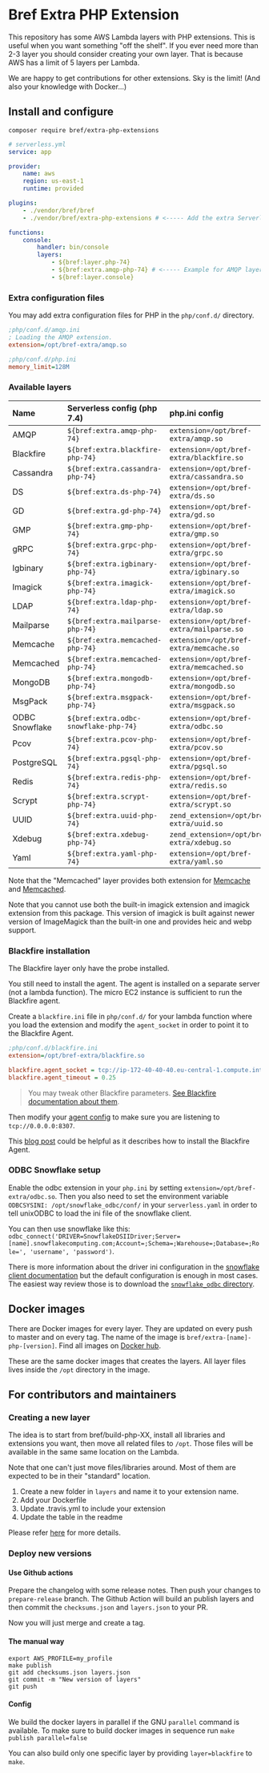 # Bref Extra PHP Extension

This repository has some AWS Lambda layers with PHP extensions. This is useful when you want something "off the shelf".
If you ever need more than 2-3 layer you should consider creating your own layer. That is because AWS has
a limit of 5 layers per Lambda.

We are happy to get contributions for other extensions. Sky is the limit! (And also your knowledge with Docker...)

## Install and configure

```cli
composer require bref/extra-php-extensions
```

```yaml
# serverless.yml
service: app

provider:
    name: aws
    region: us-east-1
    runtime: provided

plugins:
    - ./vendor/bref/bref
    - ./vendor/bref/extra-php-extensions # <----- Add the extra Serverless plugin

functions:
    console:
        handler: bin/console
        layers:
            - ${bref:layer.php-74}
            - ${bref:extra.amqp-php-74} # <----- Example for AMQP layer
            - ${bref:layer.console}
```

### Extra configuration files

You may add extra configuration files for PHP in the ``php/conf.d/`` directory.

```ini
;php/conf.d/amqp.ini
; Loading the AMQP extension.
extension=/opt/bref-extra/amqp.so
```

```ini
;php/conf.d/php.ini
memory_limit=128M
```

### Available layers

| Name       | Serverless config (php 7.4)      | php.ini config                             |
|:-----------|:---------------------------------|:-------------------------------------------|
| AMQP       | `${bref:extra.amqp-php-74}`      | `extension=/opt/bref-extra/amqp.so`        |
| Blackfire  | `${bref:extra.blackfire-php-74}` | `extension=/opt/bref-extra/blackfire.so`   |
| Cassandra  | `${bref:extra.cassandra-php-74}` | `extension=/opt/bref-extra/cassandra.so`   |
| DS         | `${bref:extra.ds-php-74}`        | `extension=/opt/bref-extra/ds.so`          |
| GD         | `${bref:extra.gd-php-74}`        | `extension=/opt/bref-extra/gd.so`          |
| GMP        | `${bref:extra.gmp-php-74}`       | `extension=/opt/bref-extra/gmp.so`         |
| gRPC       | `${bref:extra.grpc-php-74}`      | `extension=/opt/bref-extra/grpc.so`        |
| Igbinary   | `${bref:extra.igbinary-php-74}`  | `extension=/opt/bref-extra/igbinary.so`    |
| Imagick    | `${bref:extra.imagick-php-74}`   | `extension=/opt/bref-extra/imagick.so`     |
| LDAP       | `${bref:extra.ldap-php-74}`      | `extension=/opt/bref-extra/ldap.so`        |
| Mailparse  | `${bref:extra.mailparse-php-74}` | `extension=/opt/bref-extra/mailparse.so`   |
| Memcache   | `${bref:extra.memcached-php-74}` | `extension=/opt/bref-extra/memcache.so`    |
| Memcached  | `${bref:extra.memcached-php-74}` | `extension=/opt/bref-extra/memcached.so`   |
| MongoDB    | `${bref:extra.mongodb-php-74}`   | `extension=/opt/bref-extra/mongodb.so`     |
| MsgPack    | `${bref:extra.msgpack-php-74}`   | `extension=/opt/bref-extra/msgpack.so`     |
| ODBC Snowflake | `${bref:extra.odbc-snowflake-php-74}` | `extension=/opt/bref-extra/odbc.so` |
| Pcov       | `${bref:extra.pcov-php-74}`      | `extension=/opt/bref-extra/pcov.so`        |
| PostgreSQL | `${bref:extra.pgsql-php-74}`     | `extension=/opt/bref-extra/pgsql.so`       |
| Redis      | `${bref:extra.redis-php-74}`     | `extension=/opt/bref-extra/redis.so`       |
| Scrypt     | `${bref:extra.scrypt-php-74}`    | `extension=/opt/bref-extra/scrypt.so`      |
| UUID       | `${bref:extra.uuid-php-74}`      | `zend_extension=/opt/bref-extra/uuid.so`   |
| Xdebug     | `${bref:extra.xdebug-php-74}`    | `zend_extension=/opt/bref-extra/xdebug.so` |
| Yaml       | `${bref:extra.yaml-php-74}`      | `extension=/opt/bref-extra/yaml.so`        |

Note that the "Memcached" layer provides both extension for [Memcache](https://pecl.php.net/package/memcache) and [Memcached](https://pecl.php.net/package/memcached).

Note that you cannot use both the built-in imagick extension and imagick extension from this package.
This version of imagick is built against newer version of ImageMagick than the built-in one and provides heic and webp support.

### Blackfire installation

The Blackfire layer only have the probe installed.

You still need to install the agent.
The agent is installed on a separate server (not a lambda function). The micro
EC2 instance is sufficient to run the Blackfire agent.

Create a `blackfire.ini` file in `php/conf.d/` for your lambda function where you load the extension
and modify the `agent_socket` in order to point it to the Blackfire Agent.

```ini
;php/conf.d/blackfire.ini
extension=/opt/bref-extra/blackfire.so

blackfire.agent_socket = tcp://ip-172-40-40-40.eu-central-1.compute.internal:8307
blackfire.agent_timeout = 0.25
```

> You may tweak other Blackfire parameters.
> [See Blackfire documentation about them](https://blackfire.io/docs/configuration/php#configuring-the-probe-via-the-php-ini-configuration-file).

Then modify your [agent config](https://blackfire.io/docs/reference-guide/configuration#agent-configuration)
to make sure you are listening to `tcp://0.0.0.0:8307`.

This [blog post](https://developer.happyr.com/installing-blackfire-multiple-servers)
could be helpful as it describes how to install the Blackfire Agent.

### ODBC Snowflake setup

Enable the odbc extension in your `php.ini` by setting `extension=/opt/bref-extra/odbc.so`.
Then you also need to set the environment variable `ODBCSYSINI: /opt/snowflake_odbc/conf/` in your `serverless.yaml`
in order to tell unixODBC to load the ini file of the snowflake client.

You can then use snowflake like this: `odbc_connect('DRIVER=SnowflakeDSIIDriver;Server=[name].snowflakecomputing.com;Account=;Schema=;Warehouse=;Database=;Role=', 'username', 'password')`.

There is more information about the driver ini configuration in the [snowflake client documentation](https://docs.snowflake.com/en/user-guide/odbc-linux.html#step-4-configure-the-odbc-driver)
but the default configuration is enough in most cases.
The easiest way review those is to download the [`snowflake_odbc` directory](https://sfc-repo.snowflakecomputing.com/odbc/linux/index.html).

## Docker images

There are Docker images for every layer. They are updated on every push to master
and on every tag. The name of the image is `bref/extra-[name]-php-[version]`. Find
all images on [Docker hub](https://hub.docker.com/u/bref).

These are the same docker images that creates the layers. All layer files lives inside
the `/opt` directory in the image.

## For contributors and maintainers

### Creating a new layer

The idea is to start from bref/build-php-XX, install all libraries and extensions
you want, then move all related files to `/opt`. Those files will be available in
the same same location on the Lambda.

Note that one can't just move files/libraries around. Most of them are expected to
be in their "standard" location.

1. Create a new folder in `layers` and name it to your extension name.
2. Add your Dockerfile
3. Update .travis.yml to include your extension
4. Update the table in the readme

Please refer [here](docs/create_your_own_extension_layer.md) for more details.

### Deploy new versions

#### Use Github actions

Prepare the changelog with some release notes. Then push your changes to `prepare-release` branch.
The Github Action will build an publish layers and then commit the `checksums.json`
and `layers.json` to your PR.

Now you will just merge and create a tag.

#### The manual way

```
export AWS_PROFILE=my_profile
make publish
git add checksums.json layers.json
git commit -m "New version of layers"
git push
```

#### Config

We build the docker layers in parallel if the GNU `parallel` command is available.
To make sure to build docker images in sequence run `make publish parallel=false`

You can also build only one specific layer by providing `layer=blackfire` to `make`.


